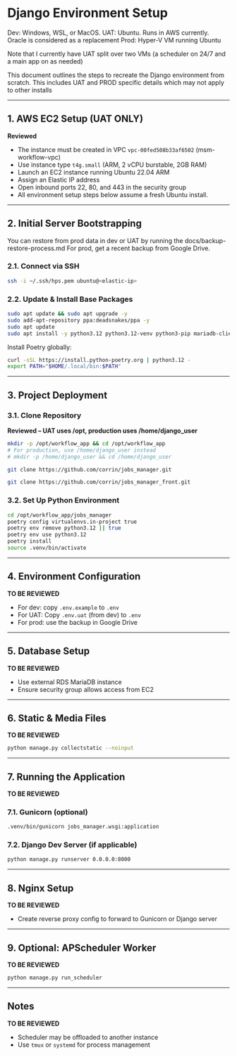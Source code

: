 # Django  Environment Setup

Dev: Windows, WSL, or MacOS.
UAT: Ubuntu. Runs in AWS currently.  Oracle is considered as a replacement
Prod: Hyper-V VM running Ubuntu

Note that I currently have UAT split over two VMs (a scheduler on 24/7 and a main app on as needed)

This document outlines the steps to recreate the Django environment from scratch. This includes UAT and PROD specific details which may not apply to other installs

---

## 1. AWS EC2 Setup (UAT ONLY)

**Reviewed**

* The instance must be created in VPC `vpc-00fed508b33af6502` (msm-workflow-vpc)
* Use instance type `t4g.small` (ARM, 2 vCPU burstable, 2GB RAM)
* Launch an EC2 instance running Ubuntu 22.04 ARM
* Assign an Elastic IP address
* Open inbound ports 22, 80, and 443 in the security group
* All environment setup steps below assume a fresh Ubuntu install.

---

## 2. Initial Server Bootstrapping

You can restore from prod data in dev or UAT by running the docs/backup-restore-process.md
For prod, get a recent backup from Google Drive.

### 2.1. Connect via SSH

```bash
ssh -i ~/.ssh/hps.pem ubuntu@<elastic-ip>
```

### 2.2. Update & Install Base Packages

```bash
sudo apt update && sudo apt upgrade -y
sudo add-apt-repository ppa:deadsnakes/ppa -y
sudo apt update
sudo apt install -y python3.12 python3.12-venv python3-pip mariadb-client git
```

Install Poetry globally:

```bash
curl -sSL https://install.python-poetry.org | python3.12 -
export PATH="$HOME/.local/bin:$PATH"
```

---

## 3. Project Deployment

### 3.1. Clone Repository

**Reviewed – UAT uses /opt, production uses /home/django\_user**

```bash
mkdir -p /opt/workflow_app && cd /opt/workflow_app
# For production, use /home/django_user instead
# mkdir -p /home/django_user && cd /home/django_user

git clone https://github.com/corrin/jobs_manager.git

git clone https://github.com/corrin/jobs_manager_front.git

```

### 3.2. Set Up Python Environment


```bash
cd /opt/workflow_app/jobs_manager
poetry config virtualenvs.in-project true
poetry env remove python3.12 || true
poetry env use python3.12
poetry install
source .venv/bin/activate
```

---

## 4. Environment Configuration

**TO BE REVIEWED**

* For dev: copy `.env.example` to `.env`
* For UAT: Copy `.env.uat` (from dev) to `.env`
* For prod: use the backup in Google Drive

---

## 5. Database Setup

**TO BE REVIEWED**

* Use external RDS MariaDB instance
* Ensure security group allows access from EC2

---

## 6. Static & Media Files

**TO BE REVIEWED**

```bash
python manage.py collectstatic --noinput
```

---

## 7. Running the Application

**TO BE REVIEWED**

### 7.1. Gunicorn (optional)

```bash
.venv/bin/gunicorn jobs_manager.wsgi:application
```

### 7.2. Django Dev Server (if applicable)

```bash
python manage.py runserver 0.0.0.0:8000
```

---

## 8. Nginx Setup

**TO BE REVIEWED**

* Create reverse proxy config to forward to Gunicorn or Django server

---

## 9. Optional: APScheduler Worker

**TO BE REVIEWED**

```bash
python manage.py run_scheduler
```

---

## Notes

**TO BE REVIEWED**

* Scheduler may be offloaded to another instance
* Use `tmux` or `systemd` for process management
